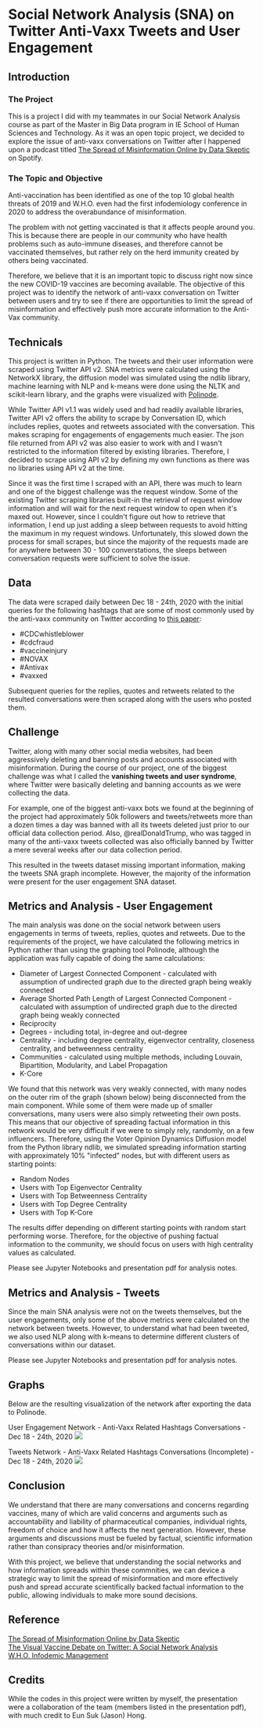 # Social Network Analysis (SNA) on Twitter Anti-Vaxx Tweets and User Engagement

## Introduction

### The Project

This is a project I did with my teammates in our Social Network Analysis course as part of the Master in Big Data program in IE School of Human Sciences and Technology. As it was an open topic project, we decided to explore the issue of anti-vaxx conversations on Twitter after I happened upon a podcast titled <a href="https://open.spotify.com/episode/2M1OghvpwPhTEzVtKEGUZL?si=Z0QTC_XLT1yQQ6To6wenfA">The Spread of Misinformation Online by Data Skeptic</a> on Spotify.

### The Topic and Objective

Anti-vaccination has been identified as one of the top 10 global health threats of 2019 and W.H.O. even had the first infodemiology conference in 2020 to address the overabundance of misinformation. 

The problem with not getting vaccinated is that it affects people around you. This is because there are people in our community who have health problems such as auto-immune diseases, and therefore cannot be vaccinated themselves, but rather rely on the herd immunity created by others being vaccinated.

Therefore, we believe that it is an important topic to discuss right now since the new COVID-19 vaccines are becoming available. The objective of this project was to identify the network of anti-vaxx conversation on Twitter between users and try to see if there are opportunities to limit the spread of misinformation and effectively push more accurate information to the Anti-Vax community.

## Technicals

This project is written in Python. The tweets and their user information were scraped using Twitter API v2. SNA metrics were calculated using the NetworkX library, the diffusion model was simulated using the ndlib library, machine learning with NLP and k-means were done using the NLTK and scikit-learn library, and the graphs were visualized with <a href="https://www.polinode.com/">Polinode</a>.

While Twitter API v1.1 was widely used and had readily available libraries, Twitter API v2 offers the ability to scrape by Conversation ID, which includes replies, quotes and retweets associated with the conversation. This makes scraping for engagements of engagements much easier. The json file returned from API v2 was also easier to work with and I wasn't restricted to the information filtered by existing libraries. Therefore, I decided to scrape using API v2 by defining my own functions as there was no libraries using API v2 at the time.

Since it was the first time I scraped with an API, there was much to learn and one of the biggest challenge was the request window. Some of the existing Twitter scraping libraries built-in the retrieval of request window information and will wait for the next request window to open when it's maxed out. However, since I couldn't figure out how to retrieve that information, I end up just adding a sleep between requests to avoid hitting the maximum in my request windows. Unfortunately, this slowed down the process for small scrapes, but since the majority of the requests made are for anywhere between 30 - 100 converstations, the sleeps between conversation requests were sufficient to solve the issue.

## Data

The data were scraped daily between Dec 18 - 24th, 2020 with the initial queries for the following hashtags that are some of most commonly used by the anti-vaxx community on Twitter according to <a href="https://www.cogitatiopress.com/mediaandcommunication/article/view/2847/2847">this paper</a>:
<ul>
  <li>#CDCwhistleblower</li>
  <li>#cdcfraud</li>
  <li>#vaccineinjury</li>
  <li>#NOVAX</li>
  <li>#Antivax</li>
  <li>#vaxxed</li>
</ul>

Subsequent queries for the replies, quotes and retweets related to the resulted conversations were then scraped along with the users who posted them.

## Challenge

Twitter, along with many other social media websites, had been aggressively deleting and banning posts and accounts associated with misinformation. During the course of our project, one of the biggest challenge was what I called the <b>vanishing tweets and user syndrome</b>, where Twitter were basically deleting and banning accounts as we were collecting the data.

For example, one of the biggest anti-vaxx bots we found at the beginning of the project had approximately 50k followers and tweets/retweets more than a dozen times a day was banned with all its tweets deleted just prior to our official data collection period. Also, @realDonaldTrump, who was tagged in many of the anti-vaxx tweets collected was also officially banned by Twitter a mere several weeks after our data collection period.

This resulted in the tweets dataset missing important information, making the tweets SNA graph incomplete. However, the majority of the information were present for the user engagement SNA dataset.

## Metrics and Analysis - User Engagement

The main analysis was done on the social network between users engagements in terms of tweets, replies, quotes and retweets. Due to the requirements of the project, we have calculated the following metrics in Python rather than using the graphing tool Polinode, although the application was fully capable of doing the same calculations:
<ul>
  <li>Diameter of Largest Connected Component - calculated with assumption of undirected graph due to the directed graph being weakly connected</li>
  <li>Average Shorted Path Length of Largest Connected Component - calculated with assumption of undirected graph due to the directed graph being weakly connected</li>
  <li>Reciprocity</li>
  <li>Degrees - including total, in-degree and out-degree</li>
  <li>Centrality - including degree centrality, eigenvector centrality, closeness centrality, and betweenness centrality</li>
  <li>Communities - calculated using multiple methods, including Louvain, Bipartition, Modularity, and Label Propagation</li>
  <li>K-Core</li>
</ul>

We found that this network was very weakly connected, with many nodes on the outer rim of the graph (shown below) being disconnected from the main component. While some of them were made up of smaller conversations, many users were also simply retweeting their own posts. This means that our objective of spreading factual information in this network would be very difficult if we were to simply rely, randomly, on a few influencers. Therefore, using the Voter Opinion Dynamics Diffusion model from the Python library ndlib, we simulated spreading information starting with approximately 10% "infected" nodes, but with different users as starting points:
<ul>
  <li>Random Nodes</li>
  <li>Users with Top Eigenvector Centrality</li>
  <li>Users with Top Betweenness Centrality</li>
  <li>Users with Top Degree Centrality</li>
  <li>Users with Top K-Core</li>
</ul>

The results differ depending on different starting points with random start performing worse. Therefore, for the objective of pushing factual information to the community, we should focus on users with high centrality values as calculated.

Please see Jupyter Notebooks and presentation pdf for analysis notes.

## Metrics and Analysis - Tweets

Since the main SNA analysis were not on the tweets themselves, but the user engagements, only some of the above metrics were calculated on the network between tweets. However, to understand what had been tweeted, we also used NLP along with k-means to determine different clusters of conversations within our dataset.

Please see Jupyter Notebooks and presentation pdf for analysis notes.

## Graphs

Below are the resulting visualization of the network after exporting the data to Polinode.

User Engagement Network - Anti-Vaxx Related Hashtags Conversations - Dec 18 - 24th, 2020
<img src="https://github.com/deborahcheng/twitter_anti_vaxx_sna/blob/main/graph/Tweets_User_v3.png?raw=true">

Tweets Network - Anti-Vaxx Related Hashtags Conversations (Incomplete) - Dec 18 - 24th, 2020
<img src="https://github.com/deborahcheng/twitter_anti_vaxx_sna/blob/main/graph/Tweets_v3.png?raw=true">

## Conclusion

We understand that there are many conversations and concerns regarding vaccines, many of which are valid concerns and arguments such as accountability and liability of pharmaceutical companies, individual rights, freedom of choice and how it affects the next generation. However, these arguments and discussions must be fueled by factual, scientific information rather than consipracy theories and/or misinformation.

With this project, we believe that understanding the social networks and how information spreads within these commnities, we can device a strategic way to limit the spread of misinformation and more effectively push and spread accurate scientifically backed factual information to the public, allowing individuals to make more sound decisions.

## Reference

<a href="https://open.spotify.com/episode/2M1OghvpwPhTEzVtKEGUZL?si=Z0QTC_XLT1yQQ6To6wenfA">The Spread of Misinformation Online by Data Skeptic</a><br>
<a href="https://www.cogitatiopress.com/mediaandcommunication/article/view/2847/2847">The Visual Vaccine Debate on Twitter: A Social Network Analysis</a><br>
<a href="https://www.who.int/teams/risk-communication/infodemic-management">W.H.O. Infodemic Management</a>

## Credits

While the codes in this project were written by myself, the presentation were a collaboration of the team (members listed in the presentation pdf), with much credit to Eun Suk (Jason) Hong.
